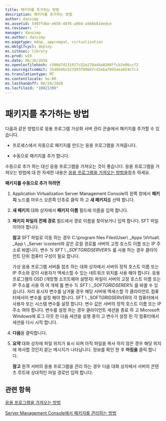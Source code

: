 ```yaml
---
title: 패키지를 추가하는 방법
description: 패키지를 추가하는 방법
author: dansimp
ms.assetid: 5407fdbe-e658-44f6-a9b8-a566b81dedce
ms.reviewer: ''
manager: dansimp
ms.author: dansimp
ms.pagetype: mdop, appcompat, virtualization
ms.mktglfcycl: deploy
ms.sitesec: library
ms.prod: w10
ms.date: 06/16/2016
ms.openlocfilehash: c580d7d131017c52e278adda0208ffcb2e86ccf2
ms.sourcegitcommit: 354664bc527d93f80687cd2eba70d1eea024c7c3
ms.translationtype: MT
ms.contentlocale: ko-KR
ms.lasthandoff: 06/26/2020
ms.locfileid: "10821398"
---
```

# 패키지를 추가하는 방법


다음과 같은 방법으로 응용 프로그램 가상화 서버 관리 콘솔에서 패키지를 추가할 수 있습니다.

-   프로세스에서 자동으로 패키지를 만드는 응용 프로그램을 가져옵니다.

-   수동으로 패키지를 추가 합니다.

수동으로 추가 하는 대신 응용 프로그램을 가져오는 것이 좋습니다. 응용 프로그램을 가져오는 방법에 대 한 자세한 내용은 [응용 프로그램을 가져오는 방법을](how-to-import-an-applicationserver.md)참조 하세요.

**패키지를 수동으로 추가 하려면**

1.  Application Virtualization Server Management Console의 왼쪽 창에서 **패키지** 노드를 마우스 오른쪽 단추로 클릭 하 고 **새 패키지**를 선택 합니다.

2.  **새 패키지** 대화 상자에서 **패키지 이름** 필드에 이름을 입력 합니다.

3.  **패키지 파일의 전체 경로** 필드에서 경로 이름을 찾아보거나 입력 합니다. SFT 파일 이어야 합니다.

    **참고**  SFT 파일로 이동 하는 경우 C:\\program files Files\\User\ _Apps \\Virtual\ _App \ _Server \\content와 같은 로컬 경로를 서버의 고정 호스트 이름 또는 IP 주소로 바꿉니다. 변수 *% SFT \ _SOFTGRIDSERVER%* 를 사용 하는 경우 클라이언트 단위 컴퓨터 구성이 필요 합니다.

    가상 응용 프로그램 서버를 참조 하는 대화 상자에서 서버의 정적 호스트 이름 또는 IP 주소와 같이 사용자가 액세스할 수 있는 네트워크 위치를 사용 해야 합니다. 응용 프로그램의 OSD (개방형 소프트웨어 설명자) 파일이 서버의 고정 호스트 이름 또는 IP 주소를 사용 하 여 개체 틀 변수 *% SFT \ _SOFTGRIDSERER%* 를 바꿀 수 있습니다. 자리 표시자 변수를 남겨둘 경우 해당 서버에 액세스할 각 클라이언트 컴퓨터에서이 변수를 설정 해야 합니다. SFT \ _SOFTGRIDSERVER의 각 컴퓨터에서 사용자 또는 시스템 변수를 설정 합니다. 변수 값은 서버의 정적 호스트 이름 또는 IP 주소 여야 합니다. 변수를 설정 하는 경우 클라이언트 세션을 종료 하 고 Microsoft Windows에 로그 아웃 한 다음 세션을 실행 중이 고 변수가 설정 된 각 컴퓨터에서 세션을 다시 시작 합니다.

     

4.  **다음**을 클릭합니다.

5.  **요약** 대화 상자에 파일 위치가 표시 되며 아직 파일을 복사 하지 않은 경우 해당 위치에 복사할 것인지 묻는 메시지가 나타납니다. 정보를 확인 한 후 **마침을** 클릭 합니다.

    **참고**  원격 서버의 응용 프로그램을 관리 하는 경우 다음 대화 상자에서 서버의 콘텐츠 루트에 상대적인 파일 경로만 입력 합니다.

     

## 관련 항목


[응용 프로그램을 가져오는 방법](how-to-import-an-applicationserver.md)

[Server Management Console에서 패키지를 관리하는 방법](how-to-manage-packages-in-the-server-management-console.md)

 

 





